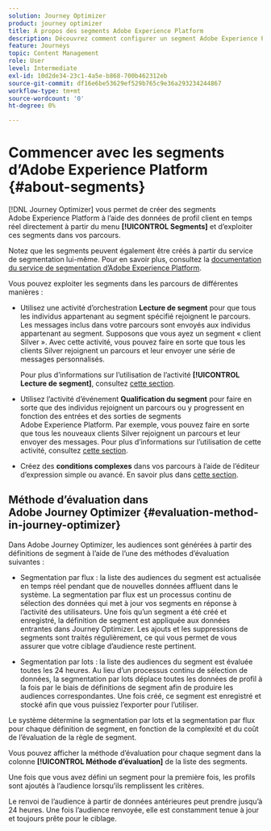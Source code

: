 ```yaml
---
solution: Journey Optimizer
product: journey optimizer
title: À propos des segments Adobe Experience Platform
description: Découvrez comment configurer un segment Adobe Experience Platform
feature: Journeys
topic: Content Management
role: User
level: Intermediate
exl-id: 10d2de34-23c1-4a5e-b868-700b462312eb
source-git-commit: df16e6be53629ef529b765c9e36a293234244867
workflow-type: tm+mt
source-wordcount: '0'
ht-degree: 0%

---
```


# Commencer avec les segments d’Adobe Experience Platform {#about-segments}

[!DNL Journey Optimizer]  vous permet de créer des segments Adobe Experience Platform à l’aide des données de profil client en temps réel directement à partir du menu **[!UICONTROL Segments]** et d’exploiter ces segments dans vos parcours.

Notez que les segments peuvent également être créés à partir du service de segmentation lui-même. Pour en savoir plus, consultez la [documentation du service de segmentation d’Adobe Experience Platform](https://experienceleague.adobe.com/docs/experience-platform/segmentation/home.html?lang=fr).

Vous pouvez exploiter les segments dans les parcours de différentes manières :

* Utilisez une activité d’orchestration **Lecture de segment** pour que tous les individus appartenant au segment spécifié rejoignent le parcours. Les messages inclus dans votre parcours sont envoyés aux individus appartenant au segment. Supposons que vous ayez un segment « client Silver ». Avec cette activité, vous pouvez faire en sorte que tous les clients Silver rejoignent un parcours et leur envoyer une série de messages personnalisés.

   Pour plus d’informations sur l’utilisation de l’activité **[!UICONTROL Lecture de segment]**, consultez [cette section](../building-journeys/read-segment.md#configuring-segment-trigger-activity).

* Utilisez l’activité d’événement **Qualification du segment** pour faire en sorte que des individus rejoignent un parcours ou y progressent en fonction des entrées et des sorties de segments Adobe Experience Platform. Par exemple, vous pouvez faire en sorte que tous les nouveaux clients Silver rejoignent un parcours et leur envoyer des messages. Pour plus d’informations sur l’utilisation de cette activité, consultez [cette section](../building-journeys/segment-qualification-events.md).

* Créez des **conditions complexes** dans vos parcours à l’aide de l’éditeur d’expression simple ou avancé. En savoir plus dans [cette section](../building-journeys/condition-activity.md#using-a-segment).

## Méthode d’évaluation dans Adobe Journey Optimizer {#evaluation-method-in-journey-optimizer}

Dans Adobe Journey Optimizer, les audiences sont générées à partir des définitions de segment à l’aide de l’une des méthodes d’évaluation suivantes :

* Segmentation par flux : la liste des audiences du segment est actualisée en temps réel pendant que de nouvelles données affluent dans le système. La segmentation par flux est un processus continu de sélection des données qui met à jour vos segments en réponse à l’activité des utilisateurs. Une fois qu’un segment a été créé et enregistré, la définition de segment est appliquée aux données entrantes dans Journey Optimizer. Les ajouts et les suppressions de segments sont traités régulièrement, ce qui vous permet de vous assurer que votre ciblage d’audience reste pertinent.

* Segmentation par lots : la liste des audiences du segment est évaluée toutes les 24 heures. Au lieu d’un processus continu de sélection de données, la segmentation par lots déplace toutes les données de profil à la fois par le biais de définitions de segment afin de produire les audiences correspondantes. Une fois créé, ce segment est enregistré et stocké afin que vous puissiez l’exporter pour l’utiliser.

Le système détermine la segmentation par lots et la segmentation par flux pour chaque définition de segment, en fonction de la complexité et du coût de l’évaluation de la règle de segment.

Vous pouvez afficher la méthode d’évaluation pour chaque segment dans la colonne **[!UICONTROL Méthode d’évaluation]** de la liste des segments.

Une fois que vous avez défini un segment pour la première fois, les profils sont ajoutés à l’audience lorsqu’ils remplissent les critères.

Le renvoi de l’audience à partir de données antérieures peut prendre jusqu’à 24 heures. Une fois l’audience renvoyée, elle est constamment tenue à jour et toujours prête pour le ciblage.
